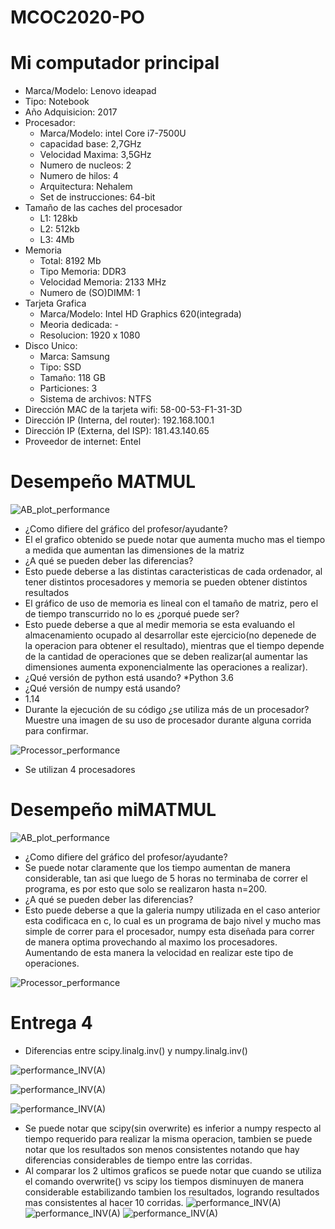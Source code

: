# MCOC2020-PO

# Mi computador principal

* Marca/Modelo: Lenovo ideapad
* Tipo: Notebook
* Año Adquisicion: 2017
* Procesador:
  * Marca/Modelo: intel Core i7-7500U
  * capacidad base: 2,7GHz
  * Velocidad Maxima: 3,5GHz
  * Numero de nucleos: 2
  * Numero de hilos: 4
  * Arquitectura: Nehalem
  * Set de instrucciones: 64-bit
* Tamaño de las caches del procesador
  * L1: 128kb
  * L2: 512kb
  * L3: 4Mb
* Memoria
  * Total: 8192 Mb
  * Tipo Memoria: DDR3
  * Velocidad Memoria: 2133 MHz
  * Numero de (SO)DIMM: 1
* Tarjeta Grafica
  * Marca/Modelo: Intel HD Graphics 620(integrada)
  * Meoria dedicada: -
  * Resolucion: 1920 x 1080
* Disco Unico:
  * Marca: Samsung 
  * Tipo: SSD
  * Tamaño: 118 GB
  * Particiones: 3
  * Sistema de archivos: NTFS
* Dirección MAC de la tarjeta wifi: 58-00-53-F1-31-3D
* Dirección IP (Interna, del router): 192.168.100.1 
* Dirección IP (Externa, del ISP): 181.43.140.65
* Proveedor de internet: Entel

# Desempeño MATMUL

![AB_plot_performance](/Figure_1.png)

* ¿Como difiere del gráfico del profesor/ayudante?
 * El el grafico obtenido se puede notar que aumenta mucho mas el tiempo a medida que aumentan las dimensiones de la matriz
* ¿A qué se pueden deber las diferencias?
 * Esto puede deberse a las distintas caracteristicas de cada ordenador, al tener distintos procesadores y memoria se pueden obtener distintos resultados
* El gráfico de uso de memoria es lineal con el tamaño de matriz, pero el de tiempo transcurrido no lo es ¿porqué puede ser?
 * Esto puede deberse a que al medir memoria se esta evaluando el almacenamiento ocupado al desarrollar este ejercicio(no depenede de la operacion para obtener el resultado), mientras que el tiempo depende de la cantidad de operaciones que se deben realizar(al aumentar las dimensiones aumenta exponencialmente las operaciones a realizar).
 * ¿Qué versión de python está usando?
  *Python 3.6
 * ¿Qué versión de numpy está usando?
  * 1.14
 * Durante la ejecución de su código ¿se utiliza más de un procesador? Muestre una imagen de su uso de procesador durante alguna corrida para confirmar. 
 
![Processor_performance](/proce.jpg)

  * Se utilizan 4 procesadores
  
# Desempeño miMATMUL 
![AB_plot_performance](/Figure_2.png)

* ¿Como difiere del gráfico del profesor/ayudante?
 * Se puede notar claramente que los tiempo aumentan de manera considerable, tan asi que luego de 5 horas no terminaba de correr el programa, es por esto que solo se realizaron hasta n=200. 
* ¿A qué se pueden deber las diferencias?
 * Esto puede deberse a que la galeria numpy utilizada en el caso anterior esta codificaca en c, lo cual es un programa de bajo nivel y mucho mas simple de correr para el procesador, numpy esta diseñada para correr de manera optima provechando al maximo los procesadores. Aumentando de esta manera la velocidad en realizar este tipo de operaciones.

 
![Processor_performance](/procesador.jpg)
# Entrega 4
* Diferencias entre scipy.linalg.inv() y numpy.linalg.inv()

![performance_INV(A)](/numpy(invA).png)

![performance_INV(A)](/scipyinv(A).png)

![performance_INV(A)](/scipyoverwriteA.png)
 * Se puede notar que scipy(sin overwrite) es inferior a numpy respecto al tiempo requerido para realizar la misma operacion, tambien se puede notar que los resultados son menos consistentes notando que hay diferencias considerables de tiempo entre las corridas.
 * Al comparar los 2 ultimos graficos se puede notar que cuando se utiliza el comando overwrite() vs scipy los tiempos disminuyen de manera considerable estabilizando tambien los resultados, logrando resultados mas consistentes al hacer 10 corridas.
![performance_INV(A)](/Single.png)
![performance_INV(A)](/DoubleA.png)
![performance_INV(A)](/longdouble.png)
